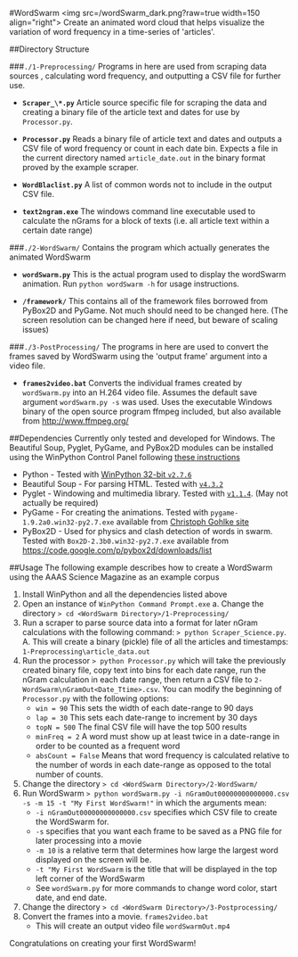 #WordSwarm <img src=/wordSwarm_dark.png?raw=true width=150 align="right">
Create an animated word cloud that helps visualize the variation
of word frequency in a time-series of 'articles'.


##Directory Structure

###`./1-Preprocessing/`
Programs in here are used from scraping data sources , calculating word frequency, and outputting a CSV file for further use.

- **`Scraper_\*.py`** Article source specific file for scraping the data and creating a binary file of the article text and dates for use by `Processor.py`.

- **`Processor.py`** Reads a binary file of article text and dates and outputs a CSV file of word frequency or count in each date bin. Expects a file in the current directory named `article_date.out` in the binary format proved by the example scraper.

- **`WordBlaclist.py`** A list of common words not to include in the output CSV file.

- **`text2ngram.exe`** The windows command line executable used to calculate the nGrams for a block of texts (i.e. all article text within a certain date range) 

###`./2-WordSwarm/`
Contains the program which actually generates the animated WordSwarm

- **`wordSwarm.py`** This is the actual program used to display the wordSwarm animation. Run `python wordSwarm -h` for usage instructions.
	
- **`/framework/`** This contains all of the framework files borrowed from PyBox2D and PyGame. Not much should need to be changed here. (The screen resolution can be changed here if need, but beware of scaling issues)

###`./3-PostProcessing/`
The programs in here are used to convert the frames saved by WordSwarm using the 'output frame' argument into a video file. 

- **`frames2video.bat`** Converts the individual frames created by `wordSwarm.py` into an H.264 video file. Assumes the default save argument `wordSwarm.py -s` was used. Uses the executable Windows binary of the open source program ffmpeg included, but also available from http://www.ffmpeg.org/ 


##Dependencies
Currently only tested and developed for Windows. The Beautiful Soup, Pyglet, PyGame, and PyBox2D modules can be installed using the WinPython Control Panel following [these instructions](https://code.google.com/p/winpython/wiki/ControlPanel)

* Python - Tested with [WinPython 32-bit `v2.7.6`](http://sourceforge.net/projects/winpython/files/WinPython&95;2.7/2.7.6.4)
* Beautiful Soup - For parsing HTML. Tested with [`v4.3.2`](http://www.crummy.com/software/BeautifulSoup/#Download)
* Pyglet - Windowing and multimedia library. Tested with [`v1.1.4`](http://pyglet.googlecode.com/files/pyglet-1.1.4.zip). (May not actually be required)
* PyGame - For creating the animations. Tested with `pygame-1.9.2a0.win32-py2.7.exe` available from [Christoph Gohlke site](http://www.lfd.uci.edu/~gohlke/pythonlibs/#pygame) 
* PyBox2D - Used for physics and clash detection of words in swarm. Tested with `Box2D-2.3b0.win32-py2.7.exe` available from https://code.google.com/p/pybox2d/downloads/list

##Usage
The following example describes how to create a WordSwarm using the AAAS Science Magazine as an example corpus

1. Install WinPython and all the dependencies listed above
2. Open an instance of `WinPython Command Prompt.exe`
	a. Change the directory `> cd <WordSwarm Directory>/1-Preprocessing/`
3. Run a scraper to parse source data into a format for later nGram calculations with the following command: `> python Scraper_Science.py`. 
	A. This will create a binary (pickle) file of all the articles and timestamps: `1-Preprocessing\article_data.out`
4. Run the processor `> python Processor.py` which will take the previously created binary file, copy text into bins for each date range, run the nGram calculation in each date range, then return a CSV file to `2-WordSwarm\nGramOut<Date_Ttime>.csv`. You can modify the beginning of `Processor.py` with the following options:
	- `win = 90` This sets the width of each date-range to 90 days
	- `lap = 30` This sets each date-range to increment by 30 days
	- `topN = 500` The final CSV file will have the top 500 results
	- `minFreq = 2` A word must show up at least twice in a date-range in order to be counted as a frequent word
	- `absCount = False` Means that word frequency is calculated relative to the number of words in each date-range as opposed to the total number of counts.
5. Change the directory `> cd <WordSwarm Directory>/2-WordSwarm/`
6. Run WordSwarm `> python wordSwarm.py -i nGramOut00000000000000.csv -s -m 15 -t "My First WordSwarm!"` in which the arguments mean:
	- `-i nGramOut00000000000000.csv` specifies which CSV file to create the WordSwarm for.
	- `-s` specifies that you want each frame to be saved as a PNG file for later processing into a movie
	- `-m 10` is a relative term that determines how large the largest word displayed on the screen will be.
	- `-t "My First WordSwarm` is the title that will be displayed in the top left corner of the WordSwarm
	- See `wordSwarm.py` for more commands to change word color, start date, and end date.
7. Change the directory `> cd <WordSwarm Directory>/3-Postprocessing/`
8. Convert the frames into a movie. `frames2video.bat`
	- This will create an output video file `wordSwarmOut.mp4`
	
Congratulations on creating your first WordSwarm!
